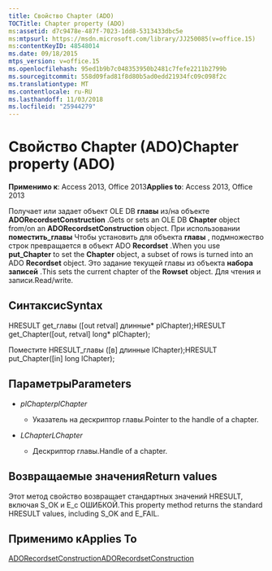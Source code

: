 ```yaml
---
title: Свойство Chapter (ADO)
TOCTitle: Chapter property (ADO)
ms:assetid: d7c9478e-487f-7023-1dd8-5313433dbc5e
ms:mtpsurl: https://msdn.microsoft.com/library/JJ250085(v=office.15)
ms:contentKeyID: 48548014
ms.date: 09/18/2015
mtps_version: v=office.15
ms.openlocfilehash: 95ed1b9b7c048353950b2481c7fefe2211b2799b
ms.sourcegitcommit: 558d09fad81f8d80b5ad0edd21934fc09c098f2c
ms.translationtype: MT
ms.contentlocale: ru-RU
ms.lasthandoff: 11/03/2018
ms.locfileid: "25944279"
---
```

# <a name="chapter-property-ado"></a><span data-ttu-id="59722-102">Свойство Chapter (ADO)</span><span class="sxs-lookup"><span data-stu-id="59722-102">Chapter property (ADO)</span></span>


<span data-ttu-id="59722-103">**Применимо к**: Access 2013, Office 2013</span><span class="sxs-lookup"><span data-stu-id="59722-103">**Applies to**: Access 2013, Office 2013</span></span>
 

<span data-ttu-id="59722-104">Получает или задает объект OLE DB **главы** из/на объекте **ADORecordsetConstruction** .</span><span class="sxs-lookup"><span data-stu-id="59722-104">Gets or sets an OLE DB **Chapter** object from/on an **ADORecordsetConstruction** object.</span></span> <span data-ttu-id="59722-105">При использовании **поместить\_главы** Чтобы установить для объекта **главы** , подмножество строк превращается в объект ADO **Recordset** .</span><span class="sxs-lookup"><span data-stu-id="59722-105">When you use **put\_Chapter** to set the **Chapter** object, a subset of rows is turned into an ADO **Recordset** object.</span></span> <span data-ttu-id="59722-106">Это задание текущей главы из объекта **набора записей** .</span><span class="sxs-lookup"><span data-stu-id="59722-106">This sets the current chapter of the **Rowset** object.</span></span> <span data-ttu-id="59722-107">Для чтения и записи.</span><span class="sxs-lookup"><span data-stu-id="59722-107">Read/write.</span></span>

## <a name="syntax"></a><span data-ttu-id="59722-108">Синтаксис</span><span class="sxs-lookup"><span data-stu-id="59722-108">Syntax</span></span>

<span data-ttu-id="59722-109">HRESULT get\_главы (\[out retval\] длинные\* plChapter);</span><span class="sxs-lookup"><span data-stu-id="59722-109">HRESULT get\_Chapter(\[out, retval\] long\* plChapter);</span></span>

<span data-ttu-id="59722-110">Поместите HRESULT\_главы (\[в\] длинные lChapter);</span><span class="sxs-lookup"><span data-stu-id="59722-110">HRESULT put\_Chapter(\[in\] long lChapter);</span></span>

## <a name="parameters"></a><span data-ttu-id="59722-111">Параметры</span><span class="sxs-lookup"><span data-stu-id="59722-111">Parameters</span></span>

- <span data-ttu-id="59722-112">*plChapter*</span><span class="sxs-lookup"><span data-stu-id="59722-112">*plChapter*</span></span>

  - <span data-ttu-id="59722-113">Указатель на дескриптор главы.</span><span class="sxs-lookup"><span data-stu-id="59722-113">Pointer to the handle of a chapter.</span></span>

- <span data-ttu-id="59722-114">*LChapter*</span><span class="sxs-lookup"><span data-stu-id="59722-114">*LChapter*</span></span>

  - <span data-ttu-id="59722-115">Дескриптор главы.</span><span class="sxs-lookup"><span data-stu-id="59722-115">Handle of a chapter.</span></span>

## <a name="return-values"></a><span data-ttu-id="59722-116">Возвращаемые значения</span><span class="sxs-lookup"><span data-stu-id="59722-116">Return values</span></span>

<span data-ttu-id="59722-117">Этот метод свойство возвращает стандартных значений HRESULT, включая S\_ОК и E\_с ОШИБКОЙ.</span><span class="sxs-lookup"><span data-stu-id="59722-117">This property method returns the standard HRESULT values, including S\_OK and E\_FAIL.</span></span>

## <a name="applies-to"></a><span data-ttu-id="59722-118">Применимо к</span><span class="sxs-lookup"><span data-stu-id="59722-118">Applies To</span></span>

[<span data-ttu-id="59722-119">ADORecordsetConstruction</span><span class="sxs-lookup"><span data-stu-id="59722-119">ADORecordsetConstruction</span></span>](adorecordsetconstruction-interface-ado.md)

